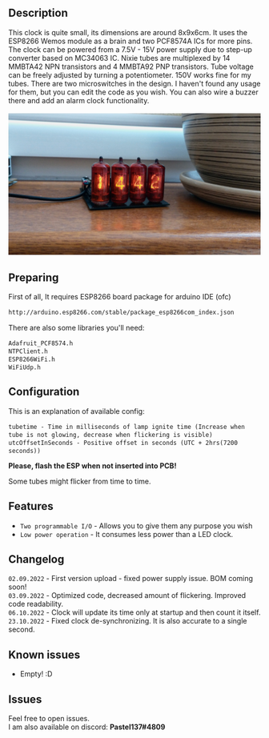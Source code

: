 ## Description
This clock is quite small, its dimensions are around 8x9x6cm. It uses the ESP8266 Wemos module as a brain and two PCF8574A ICs for more pins. The clock can be powered from a 7.5V - 15V power supply due to step-up converter based on MC34063 IC. Nixie tubes are multiplexed by 14 MMBTA42 NPN transistors and 4 MMBTA92 PNP transistors. Tube voltage can be freely adjusted by turning a potentiometer. 150V works fine for my tubes. There are two microswitches in the design. I haven't found any usage for them, but you can edit the code as you wish. You can also wire a buzzer there and add an alarm clock functionality.\
\
![alt text](https://github.com/Pastel-Industries/PastelClock/blob/main/clockfront.jpg)
## Preparing

First of all, It requires ESP8266 board package for arduino IDE (ofc)

```bash
http://arduino.esp8266.com/stable/package_esp8266com_index.json
```

There are also some libraries you'll need:

```
Adafruit_PCF8574.h
NTPClient.h
ESP8266WiFi.h
WiFiUdp.h
```



## Configuration

This is an explanation of available config:

```
tubetime - Time in milliseconds of lamp ignite time (Increase when tube is not glowing, decrease when flickering is visible)
utcOffsetInSeconds - Positive offset in seconds (UTC + 2hrs(7200 seconds))
```
**Please, flash the ESP when not inserted into PCB!**

Some tubes might flicker from time to time.
## Features

- `Two programmable I/O` - Allows you to give them any purpose you wish
- `Low power operation` - It consumes less power than a LED clock.


## Changelog
`02.09.2022` - First version upload - fixed power supply issue. BOM coming soon!\
`03.09.2022` - Optimized code, decreased amount of flickering. Improved code readability.\
`06.10.2022` - Clock will update its time only at startup and then count it itself.\
`23.10.2022` - Fixed clock de-synchronizing. It is also accurate to a single second.

## Known issues
- Empty! :D

## Issues

Feel free to open issues.\
I am also available on discord: **Pastel137#4809**

